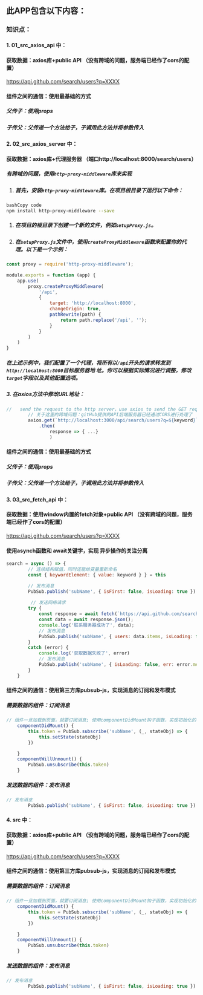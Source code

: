 

## 此APP包含以下内容：

### 知识点：

#### 1. 01_src_axios_api 中：

#### 	获取数据：axios库+public API （没有跨域的问题，服务端已经作了cors的配置）

https://api.github.com/search/users?q=XXXX

#### 	组件之间的通信：使用最基础的方式

##### 		父传子：使用props

##### 		子传父：父传递一个方法给子，子调用此方法并将参数传入





#### 2. 02_src_axios_server 中：

#### 	获取数据：axios库+代理服务器 （端口http://localhost:8000/search/users）

##### 			有跨域的问题，使用`http-proxy-middleware`库来实现

1. ##### 首先，安装`http-proxy-middleware`库。在项目根目录下运行以下命令：

```bash
bashCopy code
npm install http-proxy-middleware --save
```

1. ##### 在项目的根目录下创建一个新的文件，例如`setupProxy.js`。

2. ##### 在`setupProxy.js`文件中，使用`createProxyMiddleware`函数来配置你的代理。以下是一个示例：

```javascript
const proxy = require('http-proxy-middleware');

module.exports = function (app) {
    app.use(
        proxy.createProxyMiddleware(
            '/api',
            {
                target: 'http://localhost:8000',
                changeOrigin: true,
                pathRewrite(path) {
                    return path.replace('/api', '');
                }
            }
        )
    )
}
```

##### 		在上述示例中，我们配置了一个代理，将所有以`/api`开头的请求转发到`http://localhost:8000`目标服务器地		址。你可以根据实际情况进行调整，修改`target`字段以及其他配置选项。

##### 		3.  在axios方法中修改URL地址：

```javascript
//   send the request to the http server，use axios to send the GET request
        // 关于这里的跨域问题：gitHub提供的API后端服务器已经通过CORS进行处理了
        axios.get(`http://localhost:3000/api/search/users?q=${keyword}`) // 使用拼接模版字符串时，使用反引号 ``， 而不是单引号‘’
            .then(
                response => { ...}
                )

```



#### 	组件之间的通信：使用最基础的方式

##### 		父传子：使用props

##### 		子传父：父传递一个方法给子，子调用此方法并将参数传入





#### 3. 03_src_fetch_api 中：

#### 	获取数据：使用window内置的fetch对象+public API （没有跨域的问题，服务端已经作了cors的配置）

https://api.github.com/search/users?q=XXXX

#### 	使用asynch函数和 await关键字，实现 异步操作的关注分离

```javascript
search = async () => {
        // 连续结构赋值，同时还能给变量重新命名
        const { keywordElement: { value: keyword } } = this

        // 发布消息
        PubSub.publish('subName', { isFirst: false, isLoading: true })
    
   		 // 发送网络请求
        try {
            const response = await fetch(`https://api.github.com/search/users?q=${keyword}`);
            const data = await response.json();
            console.log('联系服务器成功了', data);
            // 发布消息
            PubSub.publish('subName', { users: data.items, isLoading: false })
        }
        catch (error) {
            console.log('获取数据失败了', error)
            // 发布消息
            PubSub.publish('subName', { isLoading: false, err: error.message })
        }
    }
```

#### 	组件之间的通信：使用第三方库pubsub-js，实现消息的订阅和发布模式

##### 		需要数据的组件：订阅消息

```javascript
// 组件一旦加载到页面，就要订阅消息; 使用componentDidMount钩子函数，实现初始化的事情（开启定时器，订阅消息等）
    componentDidMount() {
        this.token = PubSub.subscribe('subName', (_, stateObj) => {
            this.setState(stateObj)
        })

    }
    componentWillUnmount() {
        PubSub.unsubscribe(this.token)
    }
```

##### 		发送数据的组件：发布消息

```javascript
// 发布消息
        PubSub.publish('subName', { isFirst: false, isLoading: true })
```





#### 4. src 中：

#### 	获取数据：axios库+public API （没有跨域的问题，服务端已经作了cors的配置）

https://api.github.com/search/users?q=XXXX

#### 	组件之间的通信：使用第三方库pubsub-js，实现消息的订阅和发布模式

##### 		需要数据的组件：订阅消息

```javascript
// 组件一旦加载到页面，就要订阅消息; 使用componentDidMount钩子函数，实现初始化的事情（开启定时器，订阅消息等）
    componentDidMount() {
        this.token = PubSub.subscribe('subName', (_, stateObj) => {
            this.setState(stateObj)
        })

    }
    componentWillUnmount() {
        PubSub.unsubscribe(this.token)
    }
```

##### 		发送数据的组件：发布消息

```javascript
// 发布消息
        PubSub.publish('subName', { isFirst: false, isLoading: true })
```





